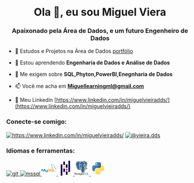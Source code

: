 <h1 align="center">Ola 👋, eu sou Miguel Viera</h1>
<h3 align="center">Apaixonado pela Área de Dados, e um futuro Engenheiro de Dados</h3>

- 🔭 Estudos e Projetos na Área de Dados [portfólio](https://sites.google.com/view/portflio-miguel-vieira/in%C3%ADcio)

- 🌱 Estou aprendendo **Engenharia de Dados e Análise de Dados**

- 💬 Me exigem sobre **SQL,Phyton,PowerBI,Enegnharia de Dados**

- 📫 Você me acha em **Miguellearningml@gmail.com**

- 📄 Meu Linkedin [https://www.linkedin.com/in/miguelvieiradds/](https://www.linkedin.com/in/miguelvieiradds/)

<h3 align="left">Conecte-se comigo:</h3>
<p align="left">
<a href="https://linkedin.com/in/https://www.linkedin.com/in/miguelvieiradds/" target="blank"><img align="center" src="https://raw.githubusercontent.com/rahuldkjain/github-profile-readme-generator/master/src/images/icons/Social/linked-in-alt.svg" alt="https://www.linkedin.com/in/miguelvieiradds/" height="30" width="40" /></a>
<a href="https://instagram.com/@vieira.dds" target="blank"><img align="center" src="https://raw.githubusercontent.com/rahuldkjain/github-profile-readme-generator/master/src/images/icons/Social/instagram.svg" alt="@vieira.dds" height="30" width="40" /></a>
</p>

<h3 align="left">Idiomas e ferramentas:</h3>
<p align="left"> <a href="https://git-scm.com/" target="_blank" rel="noreferrer"> <img src="https://www.vectorlogo.zone/logos/git-scm/git-scm-icon.svg" alt="git" width="40" height="40"/> </a> <a href="https://www.microsoft.com/en-us/sql-server" target="_blank" rel="noreferrer"> <img src="https://www.svgrepo.com/show/303229/microsoft-sql-server-logo.svg" alt="mssql" width="40" height="40"/> </a> <a href="https://www.mysql.com/" target="_blank" rel="noreferrer"> <img src="https://raw.githubusercontent.com/devicons/devicon/master/icons/mysql/mysql-original-wordmark.svg" alt="mysql" width="40" height="40"/> </a> <a href="https://pandas.pydata.org/" target="_blank" rel="noreferrer"> <img src="https://raw.githubusercontent.com/devicons/devicon/2ae2a900d2f041da66e950e4d48052658d850630/icons/pandas/pandas-original.svg" alt="pandas" width="40" height="40"/> </a> <a href="https://www.postgresql.org" target="_blank" rel="noreferrer"> <img src="https://raw.githubusercontent.com/devicons/devicon/master/icons/postgresql/postgresql-original-wordmark.svg" alt="postgresql" width="40" height="40"/> </a> <a href="https://www.python.org" target="_blank" rel="noreferrer"> <img src="https://raw.githubusercontent.com/devicons/devicon/master/icons/python/python-original.svg" alt="python" width="40" height="40"/> </a> </p>
